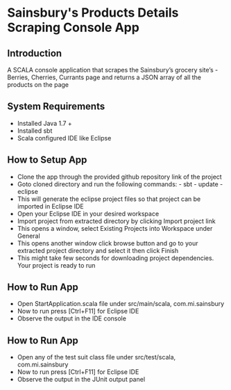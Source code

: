 # Sainsbury's Products Details Scraping Console App
## Introduction
A SCALA console application that scrapes the Sainsbury’s grocery site’s - Berries, Cherries, Currants page and returns a JSON array of all the products on the page

## System Requirements
- Installed Java 1.7 +
- Installed sbt
- Scala configured IDE like Eclipse

## How to Setup App

- Clone the app through the provided github repository link of the project
- Goto cloned directory and run the following commands:
		- sbt
		- update
		- eclipse
- This will generate the eclipse project files so that project can be imported in Eclipse IDE
- Open your Eclipse IDE in your desired workspace
- Import project from extracted directory by clicking Import project link
- This opens a window, select Existing Projects into Workspace under General
- This opens another window click browse button and go to your extracted project directory and select it then click Finish
- This might take few seconds for downloading project dependencies. Your project is ready to run

## How to Run App
 - Open StartApplication.scala file under src/main/scala, com.mi.sainsbury  
 - Now to run press [Ctrl+F11] for Eclipse IDE
 - Observe the output in the IDE console
 
## How to Run App
 - Open any of the test suit class file under src/test/scala, com.mi.sainsbury  
 - Now to run press [Ctrl+F11] for Eclipse IDE
 - Observe the output in the JUnit output panel
 
 